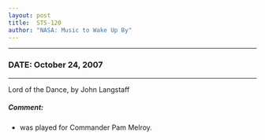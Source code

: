 ```yaml
---
layout: post
title:  STS-120
author: "NASA: Music to Wake Up By"
---
```


----
### DATE: October 24, 2007
----
Lord of the Dance, by John Langstaff

##### Comment:
* was played for Commander Pam Melroy.
